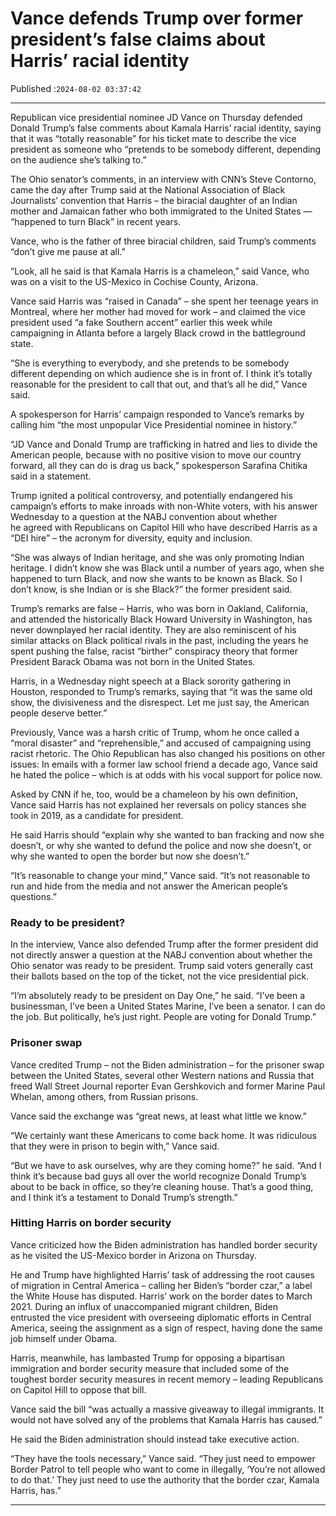 # Vance defends Trump over former president’s false claims about Harris’ racial identity

Published :`2024-08-02 03:37:42`

---

Republican vice presidential nominee JD Vance on Thursday defended Donald Trump’s false comments about Kamala Harris’ racial identity, saying that it was “totally reasonable” for his ticket mate to describe the vice president as someone who “pretends to be somebody different, depending on the audience she’s talking to.”

The Ohio senator’s comments, in an interview with CNN’s Steve Contorno, came the day after Trump said at the National Association of Black Journalists’ convention that Harris – the biracial daughter of an Indian mother and Jamaican father who both immigrated to the United States — “happened to turn Black” in recent years.

Vance, who is the father of three biracial children, said Trump’s comments “don’t give me pause at all.”

“Look, all he said is that Kamala Harris is a chameleon,” said Vance, who was on a visit to the US-Mexico in Cochise County, Arizona.

Vance said Harris was “raised in Canada” – she spent her teenage years in Montreal, where her mother had moved for work – and claimed the vice president used “a fake Southern accent” earlier this week while campaigning in Atlanta before a largely Black crowd in the battleground state.

“She is everything to everybody, and she pretends to be somebody different depending on which audience she is in front of. I think it’s totally reasonable for the president to call that out, and that’s all he did,” Vance said.

A spokesperson for Harris’ campaign responded to Vance’s remarks by calling him “the most unpopular Vice Presidential nominee in history.”

“JD Vance and Donald Trump are trafficking in hatred and lies to divide the American people, because with no positive vision to move our country forward, all they can do is drag us back,” spokesperson Sarafina Chitika said in a statement.

Trump ignited a political controversy, and potentially endangered his campaign’s efforts to make inroads with non-White voters, with his answer Wednesday to a question at the NABJ convention about whether he agreed with Republicans on Capitol Hill who have described Harris as a “DEI hire” – the acronym for diversity, equity and inclusion.

“She was always of Indian heritage, and she was only promoting Indian heritage. I didn’t know she was Black until a number of years ago, when she happened to turn Black, and now she wants to be known as Black. So I don’t know, is she Indian or is she Black?” the former president said.

Trump’s remarks are false – Harris, who was born in Oakland, California, and attended the historically Black Howard University in Washington, has never downplayed her racial identity. They are also reminiscent of his similar attacks on Black political rivals in the past, including the years he spent pushing the false, racist “birther” conspiracy theory that former President Barack Obama was not born in the United States.

Harris, in a Wednesday night speech at a Black sorority gathering in Houston, responded to Trump’s remarks, saying that “it was the same old show, the divisiveness and the disrespect. Let me just say, the American people deserve better.”

Previously, Vance was a harsh critic of Trump, whom he once called a “moral disaster” and “reprehensible,” and accused of campaigning using racist rhetoric. The Ohio Republican has also changed his positions on other issues: In emails with a former law school friend a decade ago, Vance said he hated the police – which is at odds with his vocal support for police now.

Asked by CNN if he, too, would be a chameleon by his own definition, Vance said Harris has not explained her reversals on policy stances she took in 2019, as a candidate for president.

He said Harris should “explain why she wanted to ban fracking and now she doesn’t, or why she wanted to defund the police and now she doesn’t, or why she wanted to open the border but now she doesn’t.”

“It’s reasonable to change your mind,” Vance said. “It’s not reasonable to run and hide from the media and not answer the American people’s questions.”

### Ready to be president?

In the interview, Vance also defended Trump after the former president did not directly answer a question at the NABJ convention about whether the Ohio senator was ready to be president. Trump said voters generally cast their ballots based on the top of the ticket, not the vice presidential pick.

“I’m absolutely ready to be president on Day One,” he said. “I’ve been a businessman, I’ve been a United States Marine, I’ve been a senator. I can do the job. But politically, he’s just right. People are voting for Donald Trump.”

### Prisoner swap

Vance credited Trump – not the Biden administration – for the prisoner swap between the United States, several other Western nations and Russia that freed Wall Street Journal reporter Evan Gershkovich and former Marine Paul Whelan, among others, from Russian prisons.

Vance said the exchange was “great news, at least what little we know.”

“We certainly want these Americans to come back home. It was ridiculous that they were in prison to begin with,” Vance said.

“But we have to ask ourselves, why are they coming home?” he said. “And I think it’s because bad guys all over the world recognize Donald Trump’s about to be back in office, so they’re cleaning house. That’s a good thing, and I think it’s a testament to Donald Trump’s strength.”

### Hitting Harris on border security

Vance criticized how the Biden administration has handled border security as he visited the US-Mexico border in Arizona on Thursday.

He and Trump have highlighted Harris’ task of addressing the root causes of migration in Central America – calling her Biden’s “border czar,” a label the White House has disputed. Harris’ work on the border dates to March 2021. During an influx of unaccompanied migrant children, Biden entrusted the vice president with overseeing diplomatic efforts in Central America, seeing the assignment as a sign of respect, having done the same job himself under Obama.

Harris, meanwhile, has lambasted Trump for opposing a bipartisan immigration and border security measure that included some of the toughest border security measures in recent memory – leading Republicans on Capitol Hill to oppose that bill.

Vance said the bill “was actually a massive giveaway to illegal immigrants. It would not have solved any of the problems that Kamala Harris has caused.”

He said the Biden administration should instead take executive action.

“They have the tools necessary,” Vance said. “They just need to empower Border Patrol to tell people who want to come in illegally, ‘You’re not allowed to do that.’ They just need to use the authority that the border czar, Kamala Harris, has.”

---


